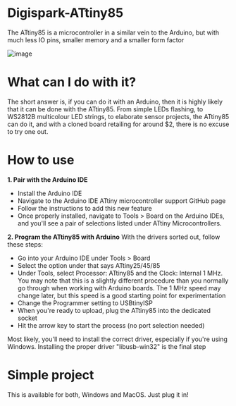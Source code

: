 # Digispark-ATtiny85
The ATtiny85 is a microcontroller in a similar vein to the Arduino, but with much less IO pins, smaller memory and a smaller form factor

![image](https://user-images.githubusercontent.com/83519387/141671925-7821b8c8-eb35-42a3-b0bf-92c9fe209867.png)

# What can I do with it?
 The short answer is, if you can do it with an Arduino, then it is highly likely that it can be done with the ATtiny85. From simple LEDs flashing, to WS2812B multicolour LED strings, to elaborate sensor projects, the ATtiny85 can do it, and with a cloned board retailing for around $2, there is no excuse to try one out.
# How to use
**1. Pair with the Arduino IDE**
  - Install the Arduino IDE
  - Navigate to the Arduino IDE ATtiny microcontroller support GitHub page
  - Follow the instructions to add this new feature 
  - Once properly installed, navigate to Tools > Board on the Arduino IDEs, and you'll see a pair of selections listed under ATtiny Microcontrollers.
 
 **2. Program the ATtiny85 with Arduino**
With the drivers sorted out, follow these steps:

- Go into your Arduino IDE under Tools > Board
- Select the option under that says ATtiny25/45/85
- Under Tools, select Processor: ATtiny85 and the Clock: Internal 1 MHz. You may note that this is a slightly different procedure than you normally go through when working with Arduino boards. The 1 MHz speed may change later, but this speed is a good starting point for experimentation
- Change the Programmer setting to USBtinyISP
- When you're ready to upload, plug the ATtiny85 into the dedicated socket
- Hit the arrow key to start the process (no port selection needed)

Most likely, you'll need to install the correct driver, especially if you're using Windows. Installing the proper driver "libusb-win32" is the final step

# Simple project

This is available for both, Windows and MacOS. Just plug it in!
